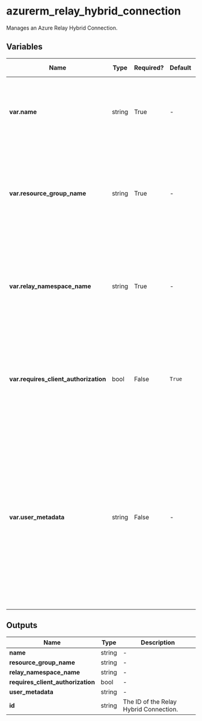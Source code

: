 # azurerm_relay_hybrid_connection

Manages an Azure Relay Hybrid Connection.

## Variables

| Name | Type | Required? | Default  | possible values | Description |
| ---- | ---- | --------- | -------- | ----------- | ----------- |
| **var.name** | string | True | -  |  -  | Specifies the name of the Azure Relay Hybrid Connection. Changing this forces a new resource to be created. | 
| **var.resource_group_name** | string | True | -  |  -  | The name of the resource group in which to create the Azure Relay Hybrid Connection. Changing this forces a new resource to be created. | 
| **var.relay_namespace_name** | string | True | -  |  -  | The name of the Azure Relay in which to create the Azure Relay Hybrid Connection. Changing this forces a new resource to be created. | 
| **var.requires_client_authorization** | bool | False | `True`  |  -  | Specify if client authorization is needed for this hybrid connection. Changing this forces a new resource to be created. Defaults to `true`. | 
| **var.user_metadata** | string | False | -  |  -  | The usermetadata is a placeholder to store user-defined string data for the hybrid connection endpoint. For example, it can be used to store descriptive data, such as a list of teams and their contact information. Also, user-defined configuration settings can be stored. | 



## Outputs

| Name | Type | Description |
| ---- | ---- | --------- | 
| **name** | string  | - | 
| **resource_group_name** | string  | - | 
| **relay_namespace_name** | string  | - | 
| **requires_client_authorization** | bool  | - | 
| **user_metadata** | string  | - | 
| **id** | string  | The ID of the Relay Hybrid Connection. | 